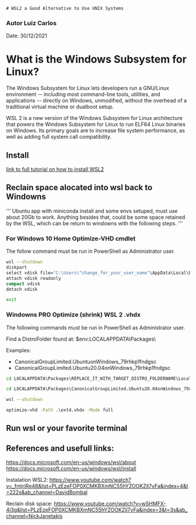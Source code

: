     # WSL2 a Good Alternative to Use UNIX Systems
### Autor Luiz Carlos
Date: 30/12/2021


# What is the Windows Subsystem for Linux?

The Windows Subsystem for Linux lets developers run a GNU/Linux environment -- including most 
command-line tools, utilities, and applications -- directly on Windows, unmodified, without the
overhead of a traditional virtual machine or dualboot setup.

WSL 2 is a new version of the Windows Subsystem for Linux architecture that powers the Windows 
Subsystem for Linux to run ELF64 Linux binaries on Windows. Its primary goals are to increase file
system performance, as well as adding full system call compatibility.


## Install

[link to full tutorial on how to install WSL2](https://docs.microsoft.com/en-us/windows/wsl/install)




## Reclain space alocated into wsl back to Windowns


''' Ubuntu app with miniconda install and some envs setuped, must use about 20Gb to work.
    Anything besides that, could be some space retained by the WSL, which can be return to 
    windowns with the following steps. '''




### For Windows 10 Home Optimize-VHD cmdlet

The follow command must be run in PowerShell as Administrator user.
```cmd
wsl --shutdown
diskpart
select vdisk file="C:\Users\"change_for_your_user_name"\AppData\Local\Packages\CanonicalGroupLimited.Ubuntu20.04onWindows_79rhkp1fndgsc\LocalState\ext4.vhdx"
attach vdisk readonly
compact vdisk
detach vdisk

exit
```


### Windowns PRO Optimize (shrink) WSL 2 .vhdx

The following commands must be run in PowerShell as Administrator user.

Find a DistroFolder found at: $env:LOCALAPPDATA\Packages\

Examples:
* CanonicalGroupLimited.UbuntuonWindows_79rhkp1fndgsc
* CanonicalGroupLimited.Ubuntu20.04onWindows_79rhkp1fndgsc

```cmd
cd LOCALAPPDATA\Packages\REPLACE_IT_WITH_TARGET_DISTRO_FOLDERNAME\LocalState\

cd LOCALAPPDATA\Packages\CanonicalGroupLimited.Ubuntu20.04onWindows_79rhkp1fndgsc\LocalState\

wsl --shutdown

optimize-vhd -Path .\ext4.vhdx -Mode full
```


## Run wsl or your favorite terminal


## References and usefull links:
https://docs.microsoft.com/en-us/windows/wsl/about
https://docs.microsoft.com/en-us/windows/wsl/install

Instalation WSL2:
https://www.youtube.com/watch?v=_fntjriRe48&list=PLzEzeFOP0XCMKBXmNC55hYZOOKZll7vFa&index=4&t=222s&ab_channel=DavidBombal

Reclain disk space:
https://www.youtube.com/watch?v=wSHMFX-4i3g&list=PLzEzeFOP0XCMKBXmNC55hYZOOKZll7vFa&index=3&t=3s&ab_channel=NickJanetakis